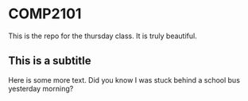 # COMP2101
This is the repo for the thursday class. It is truly beautiful.

## This is a subtitle
Here is some more text. Did you know I was stuck behind a school bus yesterday morning?
